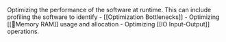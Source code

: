 Optimizing the performance of the software at runtime. 
This can include profiling the software to identify 
	- [[Optimization Bottlenecks]]
	- Optimizing [[👻Memory RAM]] usage and allocation
	- Optimizing [[IO Input-Output]] operations.